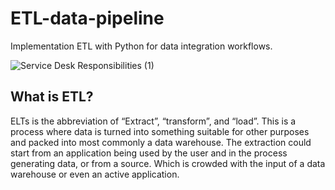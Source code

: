 # ETL-data-pipeline
Implementation ETL with Python for data integration workflows.

![Service Desk Responsibilities (1)](https://github.com/inuwamobarak/ETL-data-pipeline/assets/65142149/ae2cdf5d-2551-4ba8-aba8-cbf0c180f4e2)

##  What is ETL?
ELTs is the abbreviation of “Extract”, “transform”, and “load”. This is a process where data is turned into something suitable for other purposes and packed into most commonly a data warehouse. The extraction could start from an application being used by the user and in the process generating data, or from a source. Which is crowded with the input of a data warehouse or even an active application.
